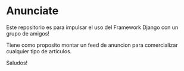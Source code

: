 # Anunciate
Este repositorio es para impulsar el uso del Framework Django
con un grupo de amigos!

Tiene como proposito montar un feed de anuncion 
para comercializar cualquier tipo de articulos.

Saludos!
